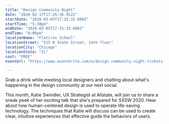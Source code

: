 ```yaml
---
title: "Design Community Night"
date: "2020-02-17T17:26:36.952Z"
startDate: "2020-03-03T17:25:33.000Z"
startTime: "5:30pm"
endDate: "2020-03-03T17:25:33.000Z"
endTime: "8:00pm"
locationName: "Flatiron School"
locationStreet: "515 N State Street, 14th floor"
locationCity: "Chicago"
locationState: "IL"
cost: "FREE"
eventUrl: "https://www.eventbrite.com/e/design-community-night-tickets-95249059501"

---
```


Grab a drink while meeting local designers and chatting about what's happening in the design community at our next social.

This month, Katie Swindler, UX Strategist at Allstate, will join us to share a sneak peek of her exciting talk that she's prepared for SXSW 2020. Hear about how human-centered design is used to operate life-saving technology. The techniques that Katie will discuss can be used to create clear, intuitive experiences that effective guide the behaviors of users.

